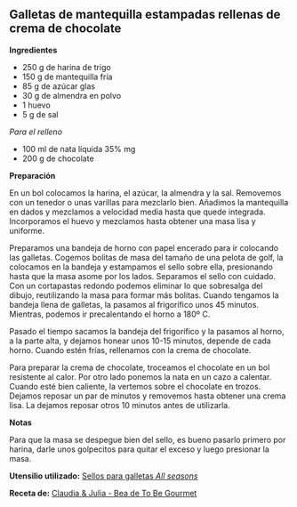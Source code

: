 ## Galletas de mantequilla estampadas rellenas de crema de chocolate

**Ingredientes**

- 250 g de harina de trigo
- 150 g de mantequilla fría
- 85 g de azúcar glas
- 30 g de almendra en polvo
- 1 huevo
- 5 g de sal

*Para el relleno*

- 100 ml de nata líquida 35% mg
- 200 g de chocolate

**Preparación**

En un bol colocamos la harina, el azúcar, la almendra y la sal. Removemos con un tenedor o unas varillas para mezclarlo bien. Añadimos la mantequilla en dados y mezclamos a velocidad media hasta que quede integrada. Incorporamos el huevo y mezclamos hasta obtener una masa lisa y uniforme.

Preparamos una bandeja de horno con papel encerado para ir colocando las galletas. Cogemos bolitas de masa del tamaño de una pelota de golf, la colocamos en la bandeja y estampamos el sello sobre ella, presionando hasta que la masa asome por los lados. Separamos el sello con cuidado. Con un cortapastas redondo podemos eliminar lo que sobresalga del dibujo, reutilizando la masa para formar más bolitas. Cuando tengamos la bandeja llena de galletas, la pasamos al frigorífico unos 45 minutos. Mientras, podemos ir precalentando el horno a 180º C.

Pasado el tiempo sacamos la bandeja del frigorífico y la pasamos al horno, a la parte alta, y dejamos honear unos 10-15 minutos, depende de cada horno.
Cuando estén frías, rellenamos con la crema de chocolate.

Para preparar la crema de chocolate, troceamos el chocolate en un bol resistente al calor. Por otro lado ponemos la nata en un cazo a calentar. Cuando esté bien caliente, la vertemos sobre el chocolate en trozos. Dejamos reposar un par de minutos y removemos hasta obtener una crema lisa. La dejamos reposar otros 10 minutos antes de utilizarla.

**Notas**

Para que la masa se despegue bien del sello, es bueno pasarlo primero por harina, darle unos golpecitos para quitar el exceso y luego presionar la masa.

**Utensilio utilizado:** [Sellos para galletas *All seasons*](../../moldes-y-utensilios.md)

**Receta de:** [Claudia & Julia - Bea de To Be Gourmet](https://www.claudiaandjulia.com/blogs/general/galletas-de-mantequilla-rellenas-de-chocolate)
